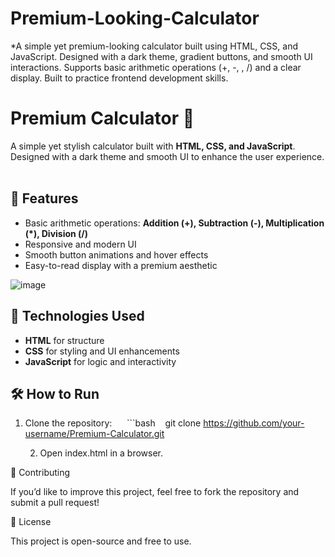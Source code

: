 # Premium-Looking-Calculator
*A simple yet premium-looking calculator built using HTML, CSS, and JavaScript. Designed with a dark theme, gradient buttons, and smooth UI interactions. Supports basic arithmetic operations (+, -, , /) and a clear display. Built to practice frontend development skills.

# Premium Calculator 🧮  

A simple yet stylish calculator built with **HTML, CSS, and JavaScript**. Designed with a dark theme and smooth UI to enhance the user experience.  

## 🚀 Features  
- Basic arithmetic operations: **Addition (+), Subtraction (-), Multiplication (*), Division (/)**  
- Responsive and modern UI  
- Smooth button animations and hover effects  
- Easy-to-read display with a premium aesthetic  

![image](https://github.com/user-attachments/assets/c0b51e97-9926-4292-a5cc-a31d648925df)


## 🔧 Technologies Used  
- **HTML** for structure  
- **CSS** for styling and UI enhancements  
- **JavaScript** for logic and interactivity  

## 🛠 How to Run  
1. Clone the repository:  
   ```bash
   git clone https://github.com/your-username/Premium-Calculator.git

	2.	Open index.html in a browser.

🤝 Contributing

If you’d like to improve this project, feel free to fork the repository and submit a pull request!

📜 License

This project is open-source and free to use.

